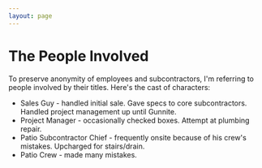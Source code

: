 ```yaml
---
layout: page
---
```


# The People Involved

To preserve anonymity of employees and subcontractors, I'm referring to people involved by their titles. Here's the cast of characters:

* Sales Guy - handled initial sale. Gave specs to core subcontractors. Handled project management up until Gunnite.
* Project Manager - occasionally checked boxes. Attempt at plumbing repair.
* Patio Subcontractor Chief - frequently onsite because of his crew's mistakes. Upcharged for stairs/drain.
* Patio Crew - made many mistakes. 

